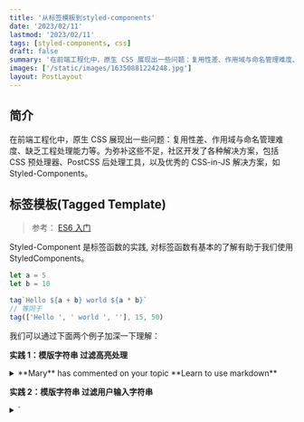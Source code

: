 ```yaml
---
title: '从标签模板到styled-components'
date: '2023/02/11'
lastmod: '2023/02/11'
tags: [styled-components, css]
draft: false
summary: '在前端工程化中，原生 CSS 展现出一些问题：复用性差、作用域与命名管理难度、缺乏工程处理能力等。为弥补这些不足，社区开发了各种解决方案，包括 CSS 预处理器、PostCSS 后处理工具，以及优秀的 CSS-in-JS 解决方案，如 Styled-Components。'
images: ['/static/images/16350881224248.jpg']
layout: PostLayout
---
```


## 简介

在前端工程化中，原生 CSS 展现出一些问题：复用性差、作用域与命名管理难度、缺乏工程处理能力等。为弥补这些不足，社区开发了各种解决方案，包括 CSS 预处理器、PostCSS 后处理工具，以及优秀的 CSS-in-JS 解决方案，如 Styled-Components。

## 标签模板(Tagged Template)

> 参考： [ES6 入门](https://es6.ruanyifeng.com/#docs/string#%E6%A0%87%E7%AD%BE%E6%A8%A1%E6%9D%BF)

Styled-Component 是标签函数的实践, 对标签函数有基本的了解有助于我们使用 StyledComponents。

```js
let a = 5
let b = 10

tag`Hello ${a + b} world ${a * b}`
// 等同于
tag(['Hello ', ' world ', ''], 15, 50)
```

我们可以通过下面两个例子加深一下理解：

**实践 1：模版字符串 过滤高亮处理**

<details>
    <summary>**Mary** has commented on your topic **Learn to use markdown**</summary>
    ```js
    function highlight(strings,...values) {
        const  highlighted = values.map(value => `
            <span style="font-weight: bold">
                ${value}
            </span>
            `);
        return strings.reduce((prev,curr,i) => `
         ${prev}${curr}${highlighted[i] || '' }
        `,'')
    }
    const user = 'Mary';
    const topic = 'Learn to use markdown';
    const sentence = highlight`${user} has commented on your topic ${topic}`;
    ```
</details>

**实践 2：模版字符串 过滤用户输入字符串**

<details>
    <summary>`<script>` => `&lt;script&gt;` </summary>
    ```js
    let message =
        SaferHTML`<p>${sender} has sent you a message.</p>`;

      function SaferHTML(templateData) {
        let s = templateData[0];
        for (let i = 1; i < arguments.length; i++) {
          let arg = String(arguments[i]);

          // Escape special characters in the substitution.
          s += arg.replace(/&/g, "&amp;")
                  .replace(/</g, "&lt;")
                  .replace(/>/g, "&gt;");

          // Don't escape special characters in the template.
          s += templateData[i];
        }
        return s;
      }
    ```

</details>

## 为什么要使用 styled-components

1. 自动关键 CSS
2. 不会产生多余的类
3. 容易删除 CSS
4. 自动添加兼容前缀
5. 良好的维护性
6. 简单动态样式

### 组件化开发

styled-components 没有单独的创建一个 CSS 预处理语言。而是在 JS 的基础上增加了 CSS 能力。针对 React 扩展了 React 组件能力，这个对 JS + React 熟练的人是具有强吸引力的。styled-components 核心功能主打组件化样式，而不是一个功能强大的 css 预处理语言， 使用 styled-components， 在 React 中可以实现全组件式开发 CSS 样式。

```js
const Button = styled.div`
  background: #f00;
`

const ReactComp = new Button()
```

### 原生 CSS 再 React 中的痛点

1. 原生 css 没有作用域，极易造成全局污染
2. 难以处理嵌套层级关系
3. 没有组件化和模块化
4. 多样式存在样式覆盖和优先级问题
5. 样式多状态管理困难

## api 说明

styled-components 提供了一系列 API，用于创建和管理样式化的组件。下面是一些常用的 styled-components API 的说明：

<details>
    <summary>API</summary>
|  api   |  描述   |   示例  |
| :----: | :----: | :---- |
| `styled.tagname` | 	 &emsp;&emsp;&emsp;&emsp;&emsp;&emsp;&emsp;<br/>创建一个基于指定 HTML 标签的样式化组件。 | `const StyledButton = styled.button``;` |
| `styled(Component)` | 	创建一个基于指定 React 组件的样式化组件。 | `const StyledComponent = styled(OtherComponent)``;` |
| `styled(Component).attrs({})` | 为组件定义默认属性和属性值。 | `const StyledButton = styled.button.attrs({ type: "button" })``;` |
| `styled(Component).withConfig({})` | 	使用指定的配置对象创建样式化组件。 | `const StyledComponent = styled(Component).withConfig({ displayName: "CustomComponent" })``;` |
| `css` | 用于编写样式字符串或动态样式的辅助函数。 | `const dynamicStyles = csscolor: ${props => props.color};``;` |
| `ThemeProvider` | 用于向组件树提供主题对象，使样式可以根据主题进行定制。 | `<ThemeProvider theme={themeObject}><App /></ThemeProvider>;` |
| `createGlobalStyle` | 创建全局样式组件，可以在整个应用程序中共享和应用样式。 | ``const GlobalStyle = createGlobalStyle`body { margin: 0; }`;`` |
</details>

## 用法

<details>
    <summary>基本用法</summary>
    ```tsx
    const Title = styled.h1`
      color: #bf4f74;
    `;
    const Wrapper = styled.section`
      background: papayawhip;
    `;
    render(
      <Wrapper>
        <Title>Hello World!</Title>
      </Wrapper>
    );
    ```
</details>

<details>
    <summary>传递参数(props)</summary>
    ```tsx
    const Button = styled.button<{ $primary?: boolean }>`
      background: ${(props) => (props.$primary ? "#BF4F74" : "white")};
      color: ${(props) => (props.$primary ? "white" : "#BF4F74")};
    `;

    render(
      <div>
        <Button>Normal</Button>
        <Button $primary>Primary</Button>
      </div>
    );
    ```

</details>

<details>
    <summary>组件扩展/继承样式</summary>
    ```tsx
    const Button = styled.button`
      color: #bf4f74;
    `;

    const TomatoButton = styled(Button)`
      color: tomato;
    `;

    render(
      <div>
        <Button>Normal Button</Button>
        <TomatoButton>Tomato Button</TomatoButton>
      </div>
    );
    ```

</details>

<details>
    <summary>包装任意组件(as)</summary>
    ```tsx
    const Button = styled.button`
      color: #bf4f74;
    `;

    const TomatoButton = styled(Button)`
      color: tomato;
      border-color: tomato;
    `;

    render(
      <div>
        <Button>Normal Button</Button>
        <Button as="a" href="#">
          Link with Button styles
        </Button>
        <TomatoButton as="a" href="#">
          Link with Tomato Button styles
        </TomatoButton>
      </div>
    );
    ```

</details>

<details>
    <summary>伪元素、伪选择器和嵌套</summary>
    ```tsx
    const Thing = styled.div.attrs((/* props */) => ({ tabIndex: 0 }))`
      color: blue;

      &:hover {
        color: red; // <Thing> when hovered
      }

      & ~ & {
        background: tomato; // <Thing> as a sibling of <Thing>, but maybe not directly next to it
      }

      & + & {
        background: lime; // <Thing> next to <Thing>
      }

      &.something {
        background: orange; // <Thing> tagged with an additional CSS class ".something"
      }

      .something-else & {
        border: 1px solid; // <Thing> inside another element labeled ".something-else"
      }
    `

    render(
      <React.Fragment>
        <Thing>Hello world!</Thing>
        <Thing>How ya doing?</Thing>
        <Thing className="something">The sun is shining...</Thing>
        <div>Pretty nice day today.</div>
        <Thing>Don't you think?</Thing>
        <div className="something-else">
          <Thing>Splendid.</Thing>
        </div>
      </React.Fragment>
    )
    ```

</details>

<details>
    <summary>使用.attr来传递参数</summary>
    ```tsx
    const Input = styled.input.attrs(props => ({
      type: "text",
      $size: props.$size || "1em",
    })<{ $size?: string; }>`
      border: 2px solid #BF4F74;
      margin: ${props => props.$size};
      padding: ${props => props.$size};
    `;

    const PasswordInput = styled(Input).attrs({
      type: "password",
    })`
      border: 2px solid aqua;
    `;

    render(
      <div>
        <Input placeholder="A bigger text input" size="2em" />
        <br />
        <PasswordInput placeholder="A bigger password input" size="2em" />
      </div>
    );
    ```

</details>

<details>
    <summary>动画</summary>
    ```tsx
    const rotate = keyframes`
      from {
        transform: rotate(0deg);
      }

      to {
        transform: rotate(360deg);
      }
    `;

    const Rotate = styled.div`
      display: inline-block;
      animation: ${rotate} 2s linear infinite;
      padding: 2rem 1rem;
      font-size: 1.2rem;
    `;

    render(<Rotate>&lt; 💅🏾 &gt;</Rotate>);
    ```

</details>

<details>
    <summary>全局注入样式</summary>
    ```tsx
    const Thing = styled.div`
      && {
        color: blue;
      }
    `;

    const GlobalStyle = createGlobalStyle`
      div${Thing} {
        color: red;
      }
    `;

    render(
      <React.Fragment>
        <GlobalStyle />
        <Thing>I'm blue, da ba dee da ba daa</Thing>
      </React.Fragment>
    );
    ```

</details>

<details>
    <summary>主题</summary>
    ```tsx
    const Button = styled.button`
      font-size: 1em;
      color: ${(props) => props.theme.main};
      border: 2px solid ${(props) => props.theme.main};
    `;

    Button.defaultProps = {
      theme: {
        main: "#BF4F74",
      },
    };

    const theme = {
      main: "mediumseagreen",
    };

    render(
      <div>
        <Button>Normal</Button>

        <ThemeProvider theme={theme}>
          <Button>Themed</Button>
        </ThemeProvider>
      </div>
    );
    ```

</details>

<details>
    <summary>转发</summary>
    ```tsx
    const Input = styled.input`
      color: #bf4f74;
    `;

    class Form extends React.Component {
      constructor(props) {
        super(props);
        this.inputRef = React.createRef();
      }

      render() {
        return (
          <Input
            ref={this.inputRef}
            placeholder="Hover to focus!"
            onMouseEnter={() => {
              this.inputRef.current.focus();
            }}
          />
        );
      }
    }

    render(<Form />);
    ```

</details>

### 安全

|   安全问题   |                                     说明                                     |
| :----------: | :--------------------------------------------------------------------------: |
| 防止注入攻击 |             默认会对样式字符串进行转义和处理，以防止恶意注入攻击             |
|   样式隔离   | 通过使用随机生成的唯一类名和作用域限制，确保组件的样式不会与全局样式发生冲突 |
|   样式封装   |  将组件的样式定义封装在组件本身内部，不会暴露任何实际的 CSS 类名或样式属性   |
|   内联样式   |          基于 JavaScript 对样式进行处理，而不是使用传统的 CSS 文件           |
| 静态样式提取 |        支持在服务器端进行样式提取，以确保样式在渲染之前就被生成和注入        |

### 服务端渲染

<details>
    <summary>字符串形式服务端渲染</summary>
    ```tsx
    import { renderToString } from "react-dom/server";
    import { ServerStyleSheet } from "styled-components";

    const sheet = new ServerStyleSheet();
    try {
      const html = renderToString(sheet.collectStyles(<YourApp />));
      const styleTags = sheet.getStyleTags();
    } catch (error) {
      console.error(error);
    } finally {
      sheet.seal();
    }
    ```

</details>

<details>
    <summary>流式服务端渲染 renderToNodeStream</summary>
    ```tsx
    import { renderToNodeStream } from "react-dom/server";
    import styled, { ServerStyleSheet } from "styled-components";

    res.write("<html><head><title>Test</title></head><body>");

    const Heading = styled.h1`
      color: red;
    `;

    const sheet = new ServerStyleSheet();
    const jsx = sheet.collectStyles(<Heading>Hello SSR!</Heading>);
    const stream = sheet.interleaveWithNodeStream(renderToNodeStream(jsx));

    stream.pipe(res, { end: false });
    stream.on("end", () => res.end("</body></html>"));
    ```

</details>

## 实现原理

![](//www.michaeljier.cn/m-picture/styled-components-all-in-one/process.png)

### 处理标签模板字面量

styled-components 会进行两次 flatten，第一次 flatten 将能够静态化的都转换成字符串，将嵌套的 css 结构打平, 只剩下一些函数，这些函数只能在运行时(比如在组件渲染时)执行；第二次是在运行时，拿到函数的运行上下文(props、theme 等等)后, 执行所有函数，将函数的执行结果进行递归合并，最终生成的是一个纯字符串数组

![](//www.michaeljier.cn/m-picture/styled-components-all-in-one/flatten.png)

<details>
先从 styled 构造函数看起:

![](//www.michaeljier.cn/m-picture/styled-components-all-in-one/styled-code.png)

styled 构造函数接收一个包装组件 target，而标签模板字面量则由 css 函数进行处理的. 这个函数在 styled-components 中非常常用，类似于 SCSS 的 mixin 角色. css 函数会标签模板字面量规范化, 例如:

![](//www.michaeljier.cn/m-picture/styled-components-all-in-one/css.png)

css 实现也非常简单:

![](//www.michaeljier.cn/m-picture/styled-components-all-in-one/css-code.png)

interleave 函数将将静态字符串数组和内插值’拉链式‘交叉合并为单个数组, 比如[1, 2] + [a, b]会合并为[1, a, 2, b]
关键在于如何将数组进行扁平化, 这个由 flatten 函数实现. flatten 函数会将嵌套的 css(数组形式)递归 concat 在一起，将 StyledComponent 组件转换为类名引用、还有处理 keyframe 等等. 最终剩下静态字符串和函数, 输出结果如上所示。

我们再来看看 flatten 的实现:

![](//www.michaeljier.cn/m-picture/styled-components-all-in-one/flatten-code.png)

</details>

### React 组件的封装

- WrappedComponent: 这是 createStyledComponent 创建的包装组件，这个组件保存的被包装的 target、并生成组件 id 和 ComponentStyle 对象
- StyledComponent: 这是样式组件，在它 render 时会将 props 作为 context 传递给 ComponentStyle，并生成类名
- ComponentStyle: 负责生成最终的样式表和唯一的类名，并调用 StyleSheet 将生成的样表注入到文档中
- StyleSheet: 负责管理已生成的样式表, 并注入到文档中

<details>
styled-components 通过 createStyledComponent 高阶组件将组件封装为 StyledComponent 组件:
![](//www.michaeljier.cn/m-picture/styled-components-all-in-one/create-component.png)
createStyledComponent 是一个典型的高阶组件，它在执行期间会生成一个唯一的组件 id 和创建ComponentStyle对象. ComponentStyle 对象用于维护 css 函数生成的 cssRules, 在运行时(组件渲染时)得到执行的上下文后生成最终的样式和类名。

再来看看 StyledComponent 的实现, StyledComponent 在组件渲染时，将当前的 props+theme 作为 context 传递给 ComponentStyle，生成类名.
![](//www.michaeljier.cn/m-picture/styled-components-all-in-one/StyledComponent.png)

</details>

### 那我们在用 SC 的方式声明了一个组件后，SC 做了哪些操作呢？

#### 1. 样式和类名的生成

首先生成一个 componentId，SC 会确保这个 id 是唯一的，大致就是全局 count 递增、hash、外加前缀的过程。hash 使用了 MurmurHash，hash 过后的值会被转成字符串。生成的 id 类似 sc-bdVaJa

<details>
   上面看到 StyleComponent 通过 ComponentStyle 类来构造样式表并生成类名, ComponentStyle 拿到 context 后，再次调用 flatten 将 css rule 扁平化，得到一个纯字符串数组。通过使用 hash 算法生成类名, 并使用stylis 对样式进行预处理. 最后通过 StyleSheet 对象将样式规则插入到 DOM 中
    ![](//www.michaeljier.cn/m-picture/styled-components-all-in-one/makeTag.png)
    [stylis](https://github.com/thysultan/stylis/blob/master/README.md)是一个 3kb 的轻量的 CSS 预处理器, styled-components 所有的 CSS 特性都依赖于它， 例如嵌套规则`(a {&:hover{}})`、厂商前缀、压缩等等.
</details>

#### 2. DOM 层操作

head 中插入一个 style 节点，并返回 className；创建一个 style 的节点，然后塞入到 head 标签中，生成一个 className，并且把模板字符串中的 style 结合 className 塞入到这个 style 节点中。

之后再根据解析的 props 和 className 来创建这个 element

<details>
    StyleSheet 负责收集所有组件的样式规则，并插入到 DOM 中
    ![](//www.michaeljier.cn/m-picture/styled-components-all-in-one/StyleSheet.png)
    看看简化版的 makeTag
    ![](//www.michaeljier.cn/m-picture/styled-components-all-in-one/makeTag.png)
</details>
## 性能优化建议
styled-components 每次渲染都会重新计算 cssRule，并进行 hash 计算出 className，如果已经对应的 className 还没插入到样式表中，则使用 stylis 进行预处理，并插入到样式表中;

另外 styled-components 对静态 cssRule(没有任何内插函数)进行了优化，它们不会监听 ThemeContext 变化, 且在渲染时不会重新计算。

通过这些规则可以得出以下性能优化的建议:

- **静态化的 cssRule 性能是最好的**
- **降低 StyledComponent 状态复杂度。**styled-components 并不会对已有的不变的样式规则进行复用，一旦状态变化 styled-component 会生成一个全新的样式规则和类名。这是最简单的一种实现, 避免了样式复用的复杂性，同时保持样式的隔离性, 问题就是会产生样式冗余。 例如
  ```tsx
  const Foo = styled.div<{ active: boolean }>`
    color: red;
    background: ${(props) => (props.active ? 'blue' : 'red')};
  `
  ```
  active 切换之间会生成两个类名:
  ```css
  .cQAOKL {
    color: red;
    background: red;
  }
  .kklCtT {
    color: red;
    background: blue;
  }`
  ```
  如果把 StyledComponent 看做是一个状态机，那么 styled-components 可能会为每一个可能的状态生成独立的样式。如果 StyledComponent 样式很多, 而且状态比较复杂，那么会生成很多冗余的样式.
- ❌ 不要用于动画。上面了解到 styled-component 会为每个状态生成一个样式表。 动画一般会有很多中间值，在短时间内进行变化，如果动画值通过 props 传入该 StyledComponent 来应用样式，这样会生成很多样式，性能非常差:
  ```tsx
  const Bar = styled.div<{ width: boolean }>`
    color: red;
    // 千万别这么干
    width: ${(props) => props.width};
  `
  ```
  这种动画场景最好使用 style 内联样式来做

## styled-components 和 qiankun

在 qiankun 里，非第一次加载同一个子应用时（比如切换了子应用或者在主应用和子应用间切换），SC 会随机性产生丢失 cssom 的样式问题，可见相关 issue ：

1. [styled-components 子应用 rebuild 时样式混乱](https://github.com/umijs/qiankun/issues/637)
2. [[Bug]结合 styled components 使用时 dynamicHeadAppend 存在缺陷](https://github.com/umijs/qiankun/issues/617)

### 解决方案：

1.  回退到旧插入模式

    > | 方案       | 说明                                                                                                                                                          |
    > | ---------- | ------------------------------------------------------------------------------------------------------------------------------------------------------------- |
    > | 快速方案 A | 目前使用现代 css style sheet 也就是 cssom 的 api 去操作样式是性能最好的，会把一堆 css 放到一个 <style></style> 标签里，这种方案速度很快，支持万级别的样式插入 |
    > | 慢速方案 B | 而早期是一个 style 标签对应插入一个样式，这样会比较慢，但是他在开发环境会很方便于修改和调试                                                                   |

        ```js
        import { StyleSheetManager } from 'styled-components'
        export default function App() {

          return (
            <StyleSheetManager disableCSSOMInjection>
              {/* ... */}
            </StyleSheetManager>
          )
        }
        ```
        此处 disableCSSOMInjection 即代表回退到旧式单 style 对应单 css 方案。
        官方 api 文档：[disableCSSOMInjection](https://styled-components.com/docs/api#stylesheetmanager)

2.  环境变量

    ```js
    // 默认值逻辑
    const defaultOptions: SheetOptions = {
      isServer: !IS_BROWSER,
      // ↓ 这里是该 option 的默认值获取处
      useCSSOMInjection: !DISABLE_SPEEDY,
    }

    // ↓ 通过环境变量判断了默认取值
    export const DISABLE_SPEEDY = Boolean(
      typeof SC_DISABLE_SPEEDY === 'boolean'
        ? SC_DISABLE_SPEEDY
        : typeof process !== 'undefined' &&
          typeof process.env.REACT_APP_SC_DISABLE_SPEEDY !== 'undefined' &&
          process.env.REACT_APP_SC_DISABLE_SPEEDY !== ''
        ? process.env.REACT_APP_SC_DISABLE_SPEEDY === 'false'
          ? false
          : process.env.REACT_APP_SC_DISABLE_SPEEDY
        : typeof process !== 'undefined' &&
          typeof process.env.SC_DISABLE_SPEEDY !== 'undefined' &&
          process.env.SC_DISABLE_SPEEDY !== ''
        ? process.env.SC_DISABLE_SPEEDY === 'false'
          ? false
          : process.env.SC_DISABLE_SPEEDY
        : process.env.NODE_ENV !== 'production'
    )
    ```

    也就是说你可以通过如下配置 env 环境变量实现默认关闭：

    ```js
    // .env
    SC_DISABLE_SPEEDY = false
    // or (in cra, `REACT_APP` prefix env will auto inject)
    REACT_APP_SC_DISABLE_SPEEDY = false
    ```

## styled-components 和 react 18

在`useInsertionEffect`出现以前，无论是使用`useEffect`注入还是`useLayoutEffect`注入，都存在重复计算和性能浪费的问题，而像 styled-components 使用 babel 插件则又显得不够灵活。
为了弥补这些主流方案的不足，React 用`useInsertionEffect`给 CSS-in-JS 库作者多一个选择，`useInsertionEffect`有这样的优点：

- **动态性**：允许在运行时动态地注入样式，这使得基于组件的状态、道具或上下文的样式变化变得容易。
- **及时注入**：保证了在任何布局效果触发之前插入样式，减少了样式的重复计算和布局抖动。

这个 Hooks 执行时机在 DOM 生成之后，useLayoutEffect 之前，它的工作原理大致和  useLayoutEffect  相同，只是此时无法访问  DOM  节点的引用，一般用于提前注入  `<style>`  脚本：

```js
import { useInsertionEffect } from 'react'

function useDynamicStyle(styleObj) {
  const cssString = convertStyleObjToCSS(styleObj) // 将样式对象转换为 CSS 字符串的辅助函数

  useInsertionEffect(() => {
    const styleElement = document.createElement('style')
    styleElement.innerHTML = cssString
    document.head.appendChild(styleElement)
    return () => {
      document.head.removeChild(styleElement)
    }
  }, [cssString])
}
```

## 参考

> [how-styled-components-works](https://medium.com/styled-components/how-styled-components-works-618a69970421)  
> [深入浅出 标签模板字符串 和 💅styled-components 💅](https://bobi.ink/2019/05/29/styled-components-map/#%E4%BB%8E-tagged-template-literals-%E8%AF%B4%E8%B5%B7)  
> [一個有趣的 styled components bug](https://blog.techbridge.cc/2020/07/11/an-interesting-styled-component-bug/)  
> [styled-components 运行原理](https://juejin.cn/post/6844904196425121800)  
> [css-in-js 在 qiankun 微前端切换丢失样式问题（styled-components/emotion](https://blog.csdn.net/qq_21567385/article/details/122656654)
